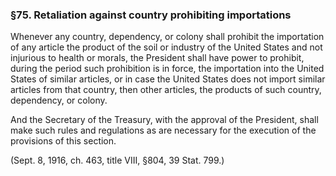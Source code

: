 ### §75. Retaliation against country prohibiting importations ###

Whenever any country, dependency, or colony shall prohibit the importation of any article the product of the soil or industry of the United States and not injurious to health or morals, the President shall have power to prohibit, during the period such prohibition is in force, the importation into the United States of similar articles, or in case the United States does not import similar articles from that country, then other articles, the products of such country, dependency, or colony.

And the Secretary of the Treasury, with the approval of the President, shall make such rules and regulations as are necessary for the execution of the provisions of this section.

(Sept. 8, 1916, ch. 463, title VIII, §804, 39 Stat. 799.)